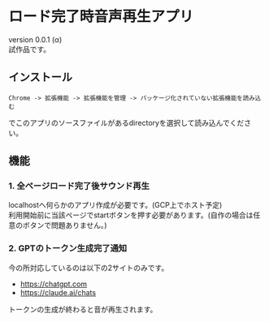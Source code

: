 # ロード完了時音声再生アプリ
version 0.0.1 (α)  
試作品です。
## インストール
```
Chrome -> 拡張機能 -> 拡張機能を管理 -> パッケージ化されていない拡張機能を読み込む  
```
でこのアプリのソースファイルがあるdirectoryを選択して読み込んでください。
## 機能
### 1. 全ページロード完了後サウンド再生
localhostへ何らかのアプリ作成が必要です。(GCP上でホスト予定)  
利用開始前に当該ページでstartボタンを押す必要があります。(自作の場合は任意のボタンで問題ありません。)

### 2. GPTのトークン生成完了通知
今の所対応しているのは以下の2サイトのみです。

- https://chatgpt.com
- https://claude.ai/chats

トークンの生成が終わると音が再生されます。
